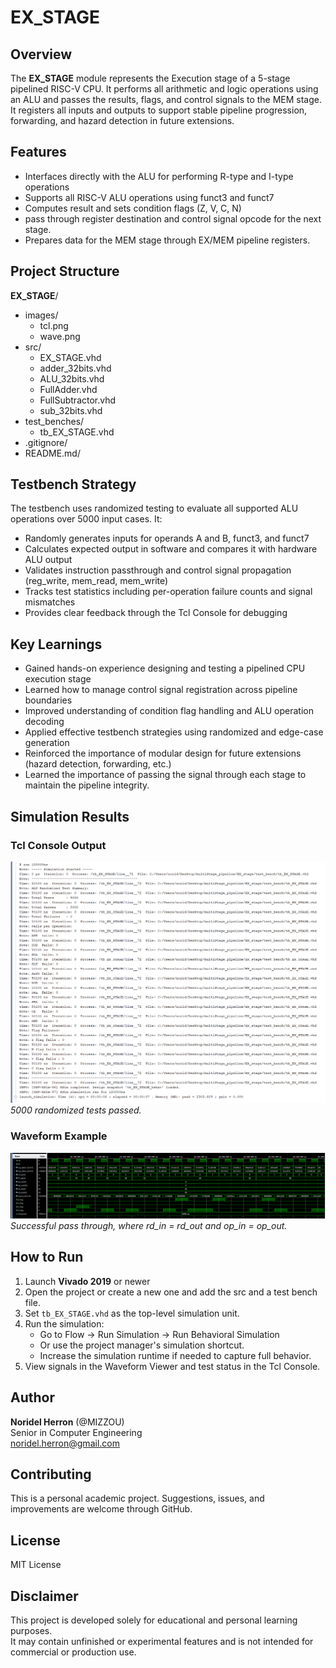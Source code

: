 # EX_STAGE

## Overview
The **EX_STAGE** module represents the Execution stage of a 5-stage pipelined RISC-V CPU. It performs all arithmetic and logic operations using an ALU and passes the results, flags, and control signals to the MEM stage. It registers all inputs and outputs to support stable pipeline progression, forwarding, and hazard detection in future extensions.

## Features
- Interfaces directly with the ALU for performing R-type and I-type operations
- Supports all RISC-V ALU operations using funct3 and funct7
- Computes result and sets condition flags (Z, V, C, N)
- pass through register destination and control signal opcode for the next stage.
- Prepares data for the MEM stage through EX/MEM pipeline registers.

## Project Structure
**EX_STAGE**/
- images/
    - tcl.png
    - wave.png
- src/
    - EX_STAGE.vhd
    - adder_32bits.vhd
    - ALU_32bits.vhd
    - FullAdder.vhd
    - FullSubtractor.vhd
    - sub_32bits.vhd
- test_benches/
    - tb_EX_STAGE.vhd
- .gitignore/
- README.md/

## Testbench Strategy
The testbench uses randomized testing to evaluate all supported ALU operations over 5000 input cases. It:
- Randomly generates inputs for operands A and B, funct3, and funct7
- Calculates expected output in software and compares it with hardware ALU output
- Validates instruction passthrough and control signal propagation (reg_write, mem_read, mem_write)
- Tracks test statistics including per-operation failure counts and signal mismatches
- Provides clear feedback through the Tcl Console for debugging

## Key Learnings
- Gained hands-on experience designing and testing a pipelined CPU execution stage
- Learned how to manage control signal registration across pipeline boundaries
- Improved understanding of condition flag handling and ALU operation decoding
- Applied effective testbench strategies using randomized and edge-case generation
- Reinforced the importance of modular design for future extensions (hazard detection, forwarding, etc.)
- Learned the importance of passing the signal through each stage to maintain the pipeline integrity.

## Simulation Results
### Tcl Console Output
![Tcl Output – 5000 Cases](images/tcl.png)  
*5000 randomized tests passed.*
### Waveform Example
![Waveform Example](images/wave.png)   
*Successful pass through, where rd_in = rd_out and op_in = op_out.*

## How to Run
1. Launch **Vivado 2019** or newer
2. Open the project or create a new one and add the src and a test bench file.
3.  Set `tb_EX_STAGE.vhd` as the top-level simulation unit.
4. Run the simulation:
    - Go to Flow → Run Simulation → Run Behavioral Simulation
    - Or use the project manager's simulation shortcut.
    - Increase the simulation runtime if needed to capture full behavior.
5. View signals in the Waveform Viewer and test status in the Tcl Console.

## Author
**Noridel Herron** (@MIZZOU)  
Senior in Computer Engineering  
noridel.herron@gmail.com

## Contributing
This is a personal academic project. Suggestions, issues, and improvements are welcome through GitHub.

## License
MIT License

## Disclaimer
This project is developed solely for educational and personal learning purposes.  
It may contain unfinished or experimental features and is not intended for commercial or production use.
